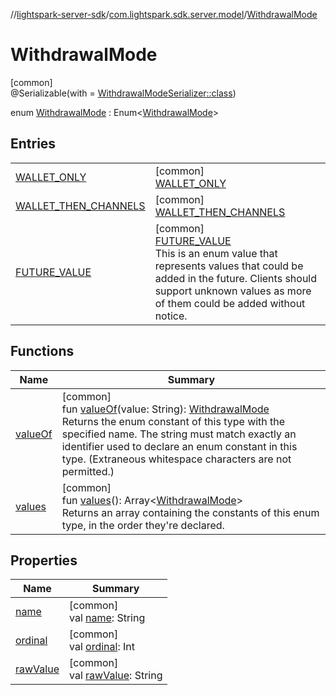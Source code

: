 //[lightspark-server-sdk](../../../index.md)/[com.lightspark.sdk.server.model](../index.md)/[WithdrawalMode](index.md)

# WithdrawalMode

[common]\
@Serializable(with = [WithdrawalModeSerializer::class](../-withdrawal-mode-serializer/index.md))

enum [WithdrawalMode](index.md) : Enum&lt;[WithdrawalMode](index.md)&gt;

## Entries

| | |
|---|---|
| [WALLET_ONLY](-w-a-l-l-e-t_-o-n-l-y/index.md) | [common]<br>[WALLET_ONLY](-w-a-l-l-e-t_-o-n-l-y/index.md) |
| [WALLET_THEN_CHANNELS](-w-a-l-l-e-t_-t-h-e-n_-c-h-a-n-n-e-l-s/index.md) | [common]<br>[WALLET_THEN_CHANNELS](-w-a-l-l-e-t_-t-h-e-n_-c-h-a-n-n-e-l-s/index.md) |
| [FUTURE_VALUE](-f-u-t-u-r-e_-v-a-l-u-e/index.md) | [common]<br>[FUTURE_VALUE](-f-u-t-u-r-e_-v-a-l-u-e/index.md)<br>This is an enum value that represents values that could be added in the future. Clients should support unknown values as more of them could be added without notice. |

## Functions

| Name | Summary |
|---|---|
| [valueOf](value-of.md) | [common]<br>fun [valueOf](value-of.md)(value: String): [WithdrawalMode](index.md)<br>Returns the enum constant of this type with the specified name. The string must match exactly an identifier used to declare an enum constant in this type. (Extraneous whitespace characters are not permitted.) |
| [values](values.md) | [common]<br>fun [values](values.md)(): Array&lt;[WithdrawalMode](index.md)&gt;<br>Returns an array containing the constants of this enum type, in the order they're declared. |

## Properties

| Name | Summary |
|---|---|
| [name](../-withdrawal-request-status/-f-u-t-u-r-e_-v-a-l-u-e/index.md#-372974862%2FProperties%2F-1086033721) | [common]<br>val [name](../-withdrawal-request-status/-f-u-t-u-r-e_-v-a-l-u-e/index.md#-372974862%2FProperties%2F-1086033721): String |
| [ordinal](../-withdrawal-request-status/-f-u-t-u-r-e_-v-a-l-u-e/index.md#-739389684%2FProperties%2F-1086033721) | [common]<br>val [ordinal](../-withdrawal-request-status/-f-u-t-u-r-e_-v-a-l-u-e/index.md#-739389684%2FProperties%2F-1086033721): Int |
| [rawValue](raw-value.md) | [common]<br>val [rawValue](raw-value.md): String |
